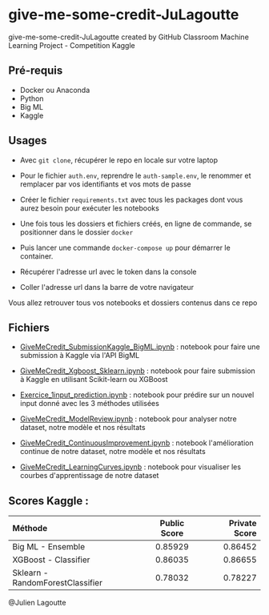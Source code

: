 # give-me-some-credit-JuLagoutte
give-me-some-credit-JuLagoutte created by GitHub Classroom
Machine Learning Project - Competition Kaggle

## Pré-requis
* Docker ou Anaconda
* Python
* Big ML
* Kaggle

## Usages
* Avec `git clone`, récupérer le repo en locale sur votre laptop
* Pour le fichier `auth.env`, reprendre le `auth-sample.env`, le renommer et remplacer par vos identifiants et vos mots de passe 
* Créer le fichier `requirements.txt` avec tous les packages dont vous aurez besoin pour exécuter les notebooks
* Une fois tous les dossiers et fichiers créés, en ligne de commande, se positionner dans le dossier `docker`
* Puis lancer une commande `docker-compose up` pour démarrer le container.

* Récupérer l'adresse url avec le token dans la console
* Coller l'adresse url dans la barre de votre navigateur

Vous allez retrouver tous vos notebooks et dossiers contenus dans ce repo

## Fichiers
* [GiveMeCredit_SubmissionKaggle_BigML.ipynb](https://github.com/Simplon-IA-Bdx-1/give-me-some-credit-JuLagoutte/blob/master/GiveMeCredit_SubmissionKaggle_BigML.ipynb) : notebook pour faire une submission à Kaggle via l'API BigML
* [GiveMeCredit_Xgboost_Sklearn.ipynb](https://github.com/Simplon-IA-Bdx-1/give-me-some-credit-JuLagoutte/blob/master/GiveMeCredit_Xgboost_Sklearn.ipynb) : notebook pour faire submission à Kaggle en utilisant Scikit-learn ou XGBoost
* [Exercice_1input_prediction.ipynb](https://github.com/Simplon-IA-Bdx-1/give-me-some-credit-JuLagoutte/blob/master/Exercice_1input_prediction.ipynb) : notebook pour prédire sur un nouvel input donné avec les 3 méthodes utilisées

* [GiveMeCredit_ModelReview.ipynb](https://github.com/Simplon-IA-Bdx-1/give-me-some-credit-JuLagoutte/blob/master/GiveMeCredit_ModelReview.ipynb) : notebook pour analyser notre dataset, notre modèle et nos résultats
* [GiveMeCredit_ContinuousImprovement.ipynb](https://github.com/Simplon-IA-Bdx-1/give-me-some-credit-JuLagoutte/blob/master/GiveMeCredit_ContinuousImprovement.ipynb) : notebook l'amélioration continue de notre dataset, notre modèle et nos résultats

* [GiveMeCredit_LearningCurves.ipynb](https://github.com/Simplon-IA-Bdx-1/give-me-some-credit-JuLagoutte/blob/master/GiveMeCredit_LearningCurves.ipynb) : notebook pour visualiser les courbes d'apprentissage de notre dataset

## Scores Kaggle :

| Méthode                          |  Public Score  |  Private Score |
| :------------------------------- | :-------------:| -------------: |
| Big ML - Ensemble                |     0.85929    |        0.86452 |
| XGBoost - Classifier             |     0.86035    |        0.86655 |
| Sklearn - RandomForestClassifier |     0.78032    |        0.78227 |

@Julien Lagoutte
